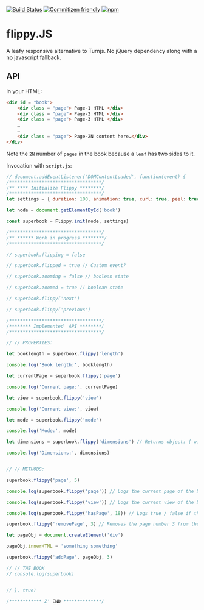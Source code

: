 [![Build Status](https://travis-ci.org/marvindanig/flippy.JS.svg?branch=master)](https://travis-ci.org/marvindanig/flippy.JS)
[![Commitizen friendly](https://img.shields.io/badge/commitizen-friendly-brightgreen.svg)](http://commitizen.github.io/cz-cli/)
[![npm](https://img.shields.io/npm/dt/flippy.JS.svg?maxAge=2592000)](https://www.npmjs.com/package/flippy)

# flippy.JS

A leafy responsive alternative to Turnjs. No jQuery dependency along with a no javascript fallback.

## API

In your HTML:

```html
<div id = "book">
    <div class = "page"> Page-1 HTML </div>
    <div class = "page"> Page-2 HTML </div>
    <div class = "page"> Page-3 HTML </div>
    …
    …
    <div class = "page"> Page-2N content here…</div>
</div>
```

Note the `2N` number of `pages` in the book because a `leaf` has two sides to it.

Invocation with `script.js`:

```javascript
// document.addEventListener('DOMContentLoaded', function(event) {
/**********************************/
/** **** Initialize Flippy ********/
/**********************************/
let settings = { duration: 100, animation: true, curl: true, peel: true, zoom: false, start_page: 16 }

let node = document.getElementById('book')

const superbook = Flippy.init(node, settings)

/**********************************/
/** ****** Work in progress ********/
/**********************************/

// superbook.flipping = false

// superbook.flipped = true // Custom event?

// superbook.zooming = false // boolean state

// superbook.zoomed = true // boolean state

// superbook.flippy('next')

// superbook.flippy('previous')

/**********************************/
/******** Implemented  API ********/
/**********************************/

// // PROPERTIES:

let booklength = superbook.flippy('length')

console.log('Book length:', booklength)

let currentPage = superbook.flippy('page')

console.log('Current page:', currentPage)

let view = superbook.flippy('view')

console.log('Current view:', view)

let mode = superbook.flippy('mode')

console.log('Mode:', mode)

let dimensions = superbook.flippy('dimensions') // Returns object: { width: bookWidthInPixels, height: bookHeightInPixels }

console.log('Dimensions:', dimensions)


// // METHODS:

superbook.flippy('page', 5)

console.log(superbook.flippy('page')) // Logs the current page of the book

console.log(superbook.flippy('view')) // Logs the current view of the book

console.log(superbook.flippy('hasPage', 18)) // Logs true / false if the book has a page at pageNo.

superbook.flippy('removePage', 3) // Removes the page number 3 from the stack. Lowers the length of the book by 1.

let pageObj = document.createElement('div')

pageObj.innerHTML = 'something something'

superbook.flippy('addPage', pageObj, 3)

// // THE BOOK
// console.log(superbook)


// }, true)

/************ Z' END **************/
```
